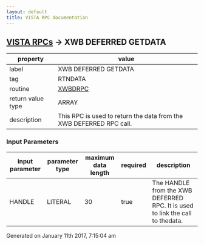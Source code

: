 ```yaml
---
layout: default
title: VISTA RPC documentation
---
```




## [VISTA RPCs](TableOfContent.md) &#8594; XWB DEFERRED GETDATA 

 property | value 
--- | --- 
 label | XWB DEFERRED GETDATA
 tag | RTNDATA
 routine | [XWBDRPC](http://code.osehra.org/dox/Routine_XWBDRPC_source.html)
 return value type | ARRAY
 description | This RPC is used to return the data from the XWB DEFERRED RPC call.

### Input Parameters

| input parameter | parameter type | maximum data length | required | description | 
| --- | --- | --- | --- | --- | 
| HANDLE | LITERAL | 30 | true | The HANDLE from the XWB DEFERRED RPC. It is used to link the call to thedata. | 




 Generated on January 11th 2017, 7:15:04 am